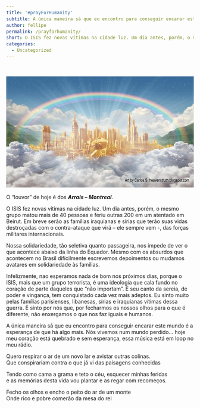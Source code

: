 ```yaml
---
title: '#prayForHumanity'
subtitle: A única maneira sã que eu encontro para conseguir encarar este mundo é a esperança de que há algo mais.
author: fellipe
permalink: /prayforhumanity/
short: O ISIS fez novas vítimas na cidade luz. Um dia antes, porém, o mesmo grupo matou mais de 40 pessoas e feriu outras 200 em um atentado em Beirut. Em breve serão as famílias iraquianas e sírias que terão suas vidas destroçadas com o contra-ataque que virá - ele sempre vem -, das forças militares internacionais...
categories:
  - Uncategorized
---
```

&nbsp;

[<img alt="heavenly-new-jerusalem" src="/img/posts/2015/11/heavenly-new-jerusalem.jpg" width="672" height="298" />][1]

O &#8220;louvor&#8221; de hoje é dos ***Arrais &#8211; Montreal***.

O ISIS fez novas vítimas na cidade luz. Um dia antes, porém, o mesmo grupo matou mais de 40 pessoas e feriu outras 200 em um atentado em Beirut. Em breve serão as famílias iraquianas e sírias que terão suas vidas destroçadas com o contra-ataque que virá &#8211; ele sempre vem -, das forças militares internacionais.

Nossa solidariedade, tão seletiva quanto passageira, nos impede de ver o que acontece abaixo da linha do Equador. Mesmo com os absurdos que acontecem no Brasil dificilmente escrevemos depoimentos ou mudamos avatares em solidariedade às famílias.

Infelizmente, nao esperamos nada de bom nos próximos dias, porque o ISIS, mais que um grupo terrorista, é uma ideologia que cala fundo no coração de parte daqueles que &#8220;não importam&#8221;. E seu canto da sereia, de poder e vingança, tem conquistado cada vez mais adeptos. Eu sinto muito pelas famílias parisienses, libanesas, sírias e iraquianas vítimas dessa guerra. E sinto por nós que, por fecharmos os nossos olhos para o que é diferente, não enxergamos o que nos faz iguais e humanos.

A única maneira sã que eu encontro para conseguir encarar este mundo é a esperança de que há algo mais. Nós vivemos num mundo perdido&#8230; hoje meu coração está quebrado e sem esperança, essa música está em loop no meu rádio.

Quero respirar o ar de um novo lar e avistar outras colinas.  
Que conspirariam contra o que já vi das paisagens conhecidas

Tendo como cama a grama e teto o céu, esquecer minhas feridas  
e as memórias desta vida vou plantar e as regar com recomeços.

Fecho os olhos e encho o peito do ar de um monte  
Onde rico e pobre comerão da mesa do rei

 [1]: /img/posts/2015/11/heavenly-new-jerusalem.jpg
